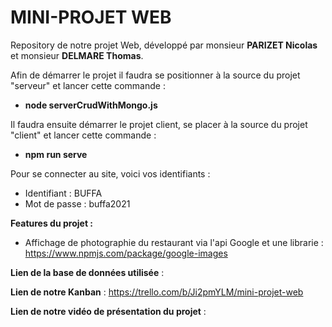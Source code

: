 # MINI-PROJET WEB

Repository de notre projet Web, développé par monsieur **PARIZET Nicolas** et monsieur **DELMARE Thomas**.  

Afin de démarrer le projet il faudra se positionner à la source du projet "serveur" et lancer cette commande :
  - **node serverCrudWithMongo.js**  

Il faudra ensuite démarrer le projet client, se placer à la source du projet "client" et lancer cette commande :
  - **npm run serve**  

Pour se connecter au site, voici vos identifiants :
  - Identifiant : BUFFA  
  - Mot de passe : buffa2021

**Features du projet :**
  -  Affichage de photographie du restaurant via l'api Google et une librarie : https://www.npmjs.com/package/google-images  

  
  

**Lien de la base de données utilisée** :  

**Lien de notre Kanban** : https://trello.com/b/Ji2pmYLM/mini-projet-web  

**Lien de notre vidéo de présentation du projet** :
